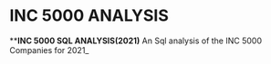 # INC 5000 ANALYSIS

****INC 5000 SQL ANALYSIS(2021)**
An Sql analysis of the INC 5000 Companies for 2021_
